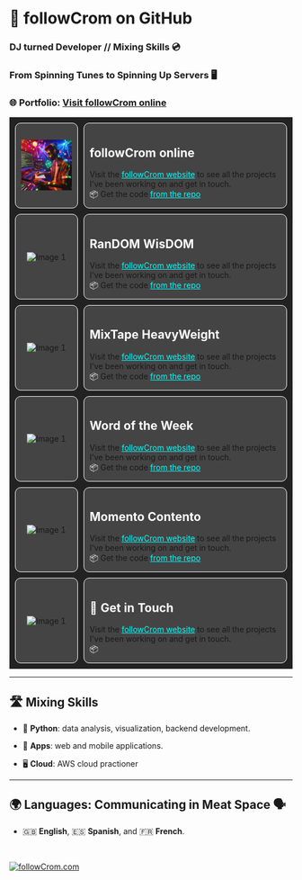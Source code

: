 # 👋 followCrom on GitHub

### DJ turned Developer // Mixing Skills 💿

###  From Spinning Tunes to Spinning Up Servers 🖥

### 🌐 Portfolio: <a href="https://followcrom.com" style="text-decoration:underline;">Visit followCrom online</a>


<table style="width:100%; background-color:#222; border-collapse:separate; border-spacing:10px;">
  <tr>
    <td style="background-color:#444; border-radius:10px; padding:10px; border:1px solid #FFF;">
          <p align="center">
      <img src="imgs/dj_dev.png" alt="Image 1" width="150">
            </p>
    </td>
    <td style="background-color:#444; border-radius:10px; padding:10px; border:1px solid #FFF;">
      <h2 style="color:#FFF;">followCrom online</h2>
      Visit the <a href="https://followcrom.com" style="text-decoration:underline; color:#0FF;">followCrom website</a> to see all the projects I've been working on and get in touch.<br>
      <span style="color:#FFF;">&#x1F4E6;</span> Get the code <a href="https://followcrom.com" style="text-decoration:underline; color:#0FF;">from the repo</a>
    </td>
  </tr>
  <tr>
    <td style="background-color:#444; border-radius:10px; padding:10px; border:1px solid #FFF;">
      <p align="center">
        <img src="https://followcrom.com/images/random_wisdom.png" alt="Image 1" width="150">
      </p>
    </td>
    <td style="background-color:#444; border-radius:10px; padding:10px; border:1px solid #FFF;">
      <h2 style="color:#FFF;">RanDOM WisDOM</h2>
      Visit the <a href="https://followcrom.com" style="text-decoration:underline; color:#0FF;">followCrom website</a> to see all the projects I've been working on and get in touch.<br>
      <span style="color:#FFF;">&#x1F4E6;</span> Get the code <a href="https://followcrom.com" style="text-decoration:underline; color:#0FF;">from the repo</a>
    </td>
  </tr>
  <tr>
    <td style="background-color:#444; border-radius:10px; padding:10px; border:1px solid #FFF;">
          <p align="center">
      <img src="https://followcrom.com/images/theMixtapeHeavyweight2.png" alt="Image 1" width="150">
            </p>
    </td>
    <td style="background-color:#444; border-radius:10px; padding:10px; border:1px solid #FFF;">
      <h2 style="color:#FFF;">MixTape HeavyWeight</h2>
      Visit the <a href="https://followcrom.com" style="text-decoration:underline; color:#0FF;">followCrom website</a> to see all the projects I've been working on and get in touch.<br>
      <span style="color:#FFF;">&#x1F4E6;</span> Get the code <a href="https://followcrom.com" style="text-decoration:underline; color:#0FF;">from the repo</a>
    </td>
  </tr>
  <tr>
    <td style="background-color:#444; border-radius:10px; padding:10px; border:1px solid #FFF;">
            <p align="center">
            <img src="https://followcrom.com/images/wordOftheDay.png" alt="Image 1" width="150">
          </p>
          </td>
    <td style="background-color:#444; border-radius:10px; padding:10px; border:1px solid #FFF;">
      <h2 style="color:#FFF;">Word of the Week</h2>
      Visit the <a href="https://followcrom.com" style="text-decoration:underline; color:#0FF;">followCrom website</a> to see all the projects I've been working on and get in touch.<br>
      <span style="color:#FFF;">&#x1F4E6;</span> Get the code <a href="https://followcrom.com" style="text-decoration:underline; color:#0FF;">from the repo</a>
    </td>
  </tr>
    <tr>
    <td style="background-color:#444; border-radius:10px; padding:10px; border:1px solid #FFF;">
            <p align="center">
            <img src="https://followcrom.com/images/djrr.jpg" alt="Image 1" width="150">
          </p></td>
    <td style="background-color:#444; border-radius:10px; padding:10px; border:1px solid #FFF;">
      <h2 style="color:#FFF;">Momento Contento</h2>
      Visit the <a href="https://followcrom.com" style="text-decoration:underline; color:#0FF;">followCrom website</a> to see all the projects I've been working on and get in touch.<br>
      <span style="color:#FFF;">&#x1F4E6;</span> Get the code <a href="https://followcrom.com" style="text-decoration:underline; color:#0FF;">from the repo</a>
    </td>
  </tr>
    <tr>
    <td style="background-color:#444; border-radius:10px; padding:10px; border:1px solid #FFF;">
            <p align="center">
            <img src="https://followcrom.com/images/contact_2.png" alt="Image 1" width="150">
    </td>
    <td style="background-color:#444; border-radius:10px; padding:10px; border:1px solid #FFF;">
      <h2 style="color:#FFF;">&#x1F44B; Get in Touch</h2>
      Visit the <a href="https://followcrom.com" style="text-decoration:underline; color:#0FF;">followCrom website</a> to see all the projects I've been working on and get in touch.<br>
      <span style="color:#FFF;">&#x1F4E6;</span>
    </td>
  </tr>
</table>



---

## 🛣️ Mixing Skills

- 🐍 **Python**: data analysis, visualization, backend development.

- 📱 **Apps**: web and mobile applications.

- 🖥️ **Cloud**: AWS cloud practioner

---

## 🌍 Languages: Communicating in Meat Space 🗣️

- 🇬🇧 **English**, 🇪🇸 **Spanish**, and 🇫🇷 **French**.


<br>

[![followCrom.com](https://img.shields.io/badge/Discover%20More-followCrom.com-blue?style=for-the-badge)](http://followcrom.com)